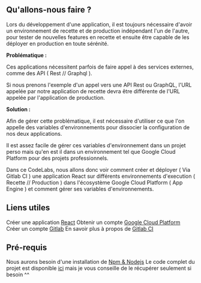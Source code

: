 ## Qu'allons-nous faire ?

Lors du développement d'une application, il est toujours nécessaire d'avoir un environnement de recette et de production indépendant l'un de l'autre, pour tester de nouvelles features en recette et ensuite être capable de les déployer en production en toute sérénité.

**Problématique :**

Ces applications nécessitent parfois de faire appel à des services externes, comme des API ( Rest // Graphql ).

Si nous prenons l'exemple d'un appel vers une API Rest ou GraphQL, l'URL appelée par notre application de recette devra être différente de l'URL appelée par l'application de production.

**Solution :**

Afin de gérer cette problématique, il est nécessaire d'utiliser ce que l'on appelle des variables d'environnements pour dissocier la configuration de nos deux applications.

Il est assez facile de gérer ces variables d'environnement dans un projet perso mais qu'en est il dans un environnement tel que Google Cloud Platform pour des projets professionnels.

Dans ce CodeLabs, nous allons donc voir comment créer et déployer ( Via Gitlab CI ) une application React sur différents environnements d'execution ( Recette // Production ) dans l'écosystème Google Cloud Platform ( App Engine ) et comment gérer ses variables d'environnements.

## Liens utiles

Créer une application [React](https://facebook.github.io/create-react-app/docs/documentation-intro)
Obtenir un compte [Google Cloud Platform](https://console.cloud.google.com)
Créer un compte [Gitlab](https://about.gitlab.com/)
En savoir plus à propos de [Gitlab CI]([https://docs.gitlab.com/ee/ci/](https://docs.gitlab.com/ee/ci/))

## Pré-requis

Nous aurons besoin d'une installation de [Npm & Nodejs](https://docs.npmjs.com/downloading-and-installing-node-js-and-npm)
Le code complet du projet est disponible [ici](https://github.com/RedPi/codelabs-env-var) mais je vous conseille de le récupérer seulement si besoin ^^
